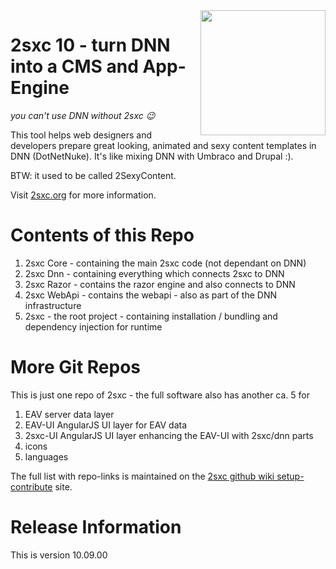 <img src="https://raw.githubusercontent.com/wiki/2sic/2sxc/assets/logos/2sxc10/2sxcv10.png" width="200px" align="right">

# 2sxc 10 - turn DNN into a CMS and App-Engine

_you can't use DNN without 2sxc 😉_

This tool helps web designers and developers prepare great looking, animated and sexy content templates in DNN (DotNetNuke). 
It's like mixing DNN with Umbraco and Drupal :).

BTW: it used to be called 2SexyContent.

Visit [2sxc.org](https://2sxc.org/) for more information.

# Contents of this Repo

1. 2sxc Core - containing the main 2sxc code (not dependant on DNN)
1. 2sxc Dnn - containing everything which connects 2sxc to DNN
1. 2sxc Razor - contains the razor engine and also connects to DNN
1. 2sxc WebApi - contains the webapi - also as part of the DNN infrastructure
1. 2sxc - the root project - containing installation / bundling and dependency injection for runtime

# More Git Repos

This is just one repo of 2sxc - the full software also has another ca. 5 for

1. EAV server data layer
1. EAV-UI AngularJS UI layer for EAV data
1. 2sxc-UI AngularJS UI layer enhancing the EAV-UI with 2sxc/dnn parts
1. icons
1. languages


The full list with repo-links is maintained on the [2sxc github wiki setup-contribute](https://github.com/2sic/2sxc/wiki/contribute-setup) site. 

# Release Information

This is version 10.09.00
